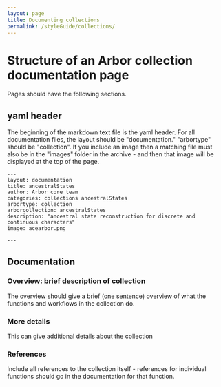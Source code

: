 ```yaml
---
layout: page
title: Documenting collections
permalink: /styleGuide/collections/
---
```


# Structure of an Arbor collection documentation page

Pages should have the following sections.

## yaml header

The beginning of the markdown text file is the yaml header. For all documentation files, the layout should be "documentation."  "arbortype" should be "collection". If you include an image then a matching file must also be in the "images" folder in the archive - and then that image will be displayed at the top of the page.

````
---
layout: documentation
title: ancestralStates
author: Arbor core team
categories: collections ancestralStates
arbortype: collection
arborcollection: ancestralStates
description: "ancestral state reconstruction for discrete and continuous characters"
image: acearbor.png

---
````

## Documentation

### Overview: brief description of collection

The overview should give a brief (one sentence) overview of what the functions and workflows in the collection do.

### More details

This can give additional details about the collection

### References

Include all references to the collection itself - references for individual functions should go in the documentation for that function.
